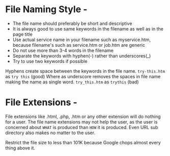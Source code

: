 # File Naming Style - 
- The file name should preferably be short and descriptive
- It is always good to use same keywords in the filename as well as in the page title
- Use actual service name in your filename such as myservice.htm, because filename's such as service.htm or job.htm are generic
- Do not use more than 3-4 words in the filename
- Separate the keywords with hyphen(-) rather than underscores(_)
- Try to use two keywords if possible

Hyphens create space between the keywords in the file name. `try-this.htm` as `try this` (good)
Where as underscore removes the spaces in file name making the name as single word. `try_this.htm` as `trythis` (bad)

# File Extensions - 
File extensions like .html, .php, .htm or any other extension will do nothing for a user. 
The file name extensions may not help the user, as the user is concerned about `WHAT` is produced than `HOW` it is produced.
Even URL sub directory also makes no matter to the user.

Restrict the file size to less than 101K because Google chops almost every thing above it.
